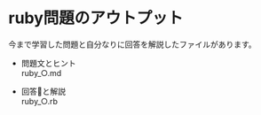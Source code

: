 # ruby問題のアウトプット  
  
今まで学習した問題と自分なりに回答を解説したファイルがあります。  
  
* 問題文とヒント  
ruby_○.md  
  
* 回答と解説  
ruby_○.rb  


